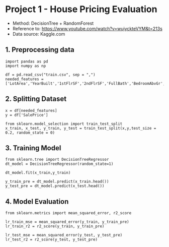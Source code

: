 # Project 1 - House Pricing Evaluation

- Method: DecisionTree + RandomForest
- Reference to: https://www.youtube.com/watch?v=wujyckteVYM&t=213s
- Data source: Kaggle.com

## 1. Preprocessing data

    import pandas as pd
    import numpy as np

    df = pd.read_csv("train.csv", sep = ",")
    needed_features =['LotArea','YearBuilt','1stFlrSF','2ndFlrSF','FullBath','BedroomAbvGr','TotRmsAbvGrd']
## 2. Splitting Dataset

    x = df[needed_features]
    y = df['SalePrice']

    from sklearn.model_selection import train_test_split
    x_train, x_test, y_train, y_test = train_test_split(x,y,test_size = 0.2, random_state = 0)
## 3. Training Model

    from sklearn.tree import DecisionTreeRegressor
    dt_model = DecisionTreeRegressor(random_state=1)

    dt_model.fit(x_train,y_train)

    y_train_pre = dt_model.predict(x_train.head())
    y_test_pre = dt_model.predict(x_test.head())

## 4. Model Evaluation

    from sklearn.metrics import mean_squared_error, r2_score

    lr_train_mse = mean_squared_error(y_train, y_train_pre)
    lr_train_r2 = r2_score(y_train, y_train_pre)

    lr_test_mse = mean_squared_error(y_test, y_test_pre)
    lr_test_r2 = r2_score(y_test, y_test_pre)
